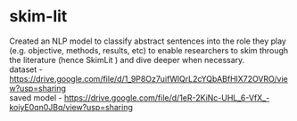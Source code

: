 # skim-lit
Created an NLP model to classify abstract sentences into the role they play (e.g. objective, methods, results, etc) to enable researchers to skim through the literature (hence SkimLit ) and dive deeper when necessary. <br />
dataset - https://drive.google.com/file/d/1_9P8Oz7uifWlQrL2cYQbABfHlX72OVRO/view?usp=sharing  <br />
saved model - https://drive.google.com/file/d/1eR-2KiNc-UHL_6-VfX_-koiyE0qn0JBq/view?usp=sharing
